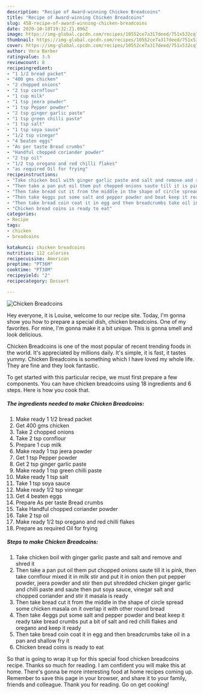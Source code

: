 ```yaml
---
description: "Recipe of Award-winning Chicken Breadcoins"
title: "Recipe of Award-winning Chicken Breadcoins"
slug: 458-recipe-of-award-winning-chicken-breadcoins
date: 2020-10-18T19:32:21.096Z
image: https://img-global.cpcdn.com/recipes/10552ce7a317deed/751x532cq70/chicken-breadcoins-recipe-main-photo.jpg
thumbnail: https://img-global.cpcdn.com/recipes/10552ce7a317deed/751x532cq70/chicken-breadcoins-recipe-main-photo.jpg
cover: https://img-global.cpcdn.com/recipes/10552ce7a317deed/751x532cq70/chicken-breadcoins-recipe-main-photo.jpg
author: Vera Barber
ratingvalue: 3.5
reviewcount: 8
recipeingredient:
- "1 1/2 bread packet"
- "400 gms chicken"
- "2 chopped onions"
- "2 tsp cornflour"
- "1 cup milk"
- "1 tsp jeera powder"
- "1 tsp Pepper powder"
- "2 tsp ginger garlic paste"
- "1 tsp green chilli paste"
- "1 tsp salt"
- "1 tsp soya sauce"
- "1/2 tsp vinegar"
- "4 beaten eggs"
- "As per taste Bread crumbs"
- "Handful chopped coriander powder"
- "2 tsp oil"
- "1/2 tsp oregano and red chilli flakes"
- "as required Oil for frying"
recipeinstructions:
- "Take chicken boil with ginger garlic paste and salt and remove and shred it"
- "Then take a pan put oil them put chopped onions saute till it is pink, then take cornflour mixed it in milk stir and put it in onion then put pepper powder, jeera powder and stir then put shredded chicken ginger garlic and chilli paste and saute then put soya sauce, vinegar salt and chopped coriander and stir it masala is ready"
- "Then take bread cut it from the middle in the shape of circle spread some chicken masala on it overlap it with other round bread"
- "Then take 4eggs put some salt and pepper powder and beat keep it ready take bread crumbs put a bit of salt and red chilli flakes and oregano and keep it ready"
- "Then take bread coin coat it in egg and then breadcrumbs take oil in a pan and shallow fry it"
- "Chicken bread coins is ready to eat"
categories:
- Recipe
tags:
- chicken
- breadcoins

katakunci: chicken breadcoins 
nutrition: 112 calories
recipecuisine: American
preptime: "PT36M"
cooktime: "PT30M"
recipeyield: "2"
recipecategory: Dessert

---
```



![Chicken Breadcoins](https://img-global.cpcdn.com/recipes/10552ce7a317deed/751x532cq70/chicken-breadcoins-recipe-main-photo.jpg)

Hey everyone, it is Louise, welcome to our recipe site. Today, I'm gonna show you how to prepare a special dish, chicken breadcoins. One of my favorites. For mine, I'm gonna make it a bit unique. This is gonna smell and look delicious.

Chicken Breadcoins is one of the most popular of recent trending foods in the world. It's appreciated by millions daily. It's simple, it is fast, it tastes yummy. Chicken Breadcoins is something which I have loved my whole life. They are fine and they look fantastic.




To get started with this particular recipe, we must first prepare a few components. You can have chicken breadcoins using 18 ingredients and 6 steps. Here is how you cook that.

<!--inarticleads1-->

##### The ingredients needed to make Chicken Breadcoins:

1. Make ready 1 1/2 bread packet
1. Get 400 gms chicken
1. Take 2 chopped onions
1. Take 2 tsp cornflour
1. Prepare 1 cup milk
1. Make ready 1 tsp jeera powder
1. Get 1 tsp Pepper powder
1. Get 2 tsp ginger garlic paste
1. Make ready 1 tsp green chilli paste
1. Make ready 1 tsp salt
1. Take 1 tsp soya sauce
1. Make ready 1/2 tsp vinegar
1. Get 4 beaten eggs
1. Prepare As per taste Bread crumbs
1. Take Handful chopped coriander powder
1. Take 2 tsp oil
1. Make ready 1/2 tsp oregano and red chilli flakes
1. Prepare as required Oil for frying




<!--inarticleads2-->

##### Steps to make Chicken Breadcoins:

1. Take chicken boil with ginger garlic paste and salt and remove and shred it
1. Then take a pan put oil them put chopped onions saute till it is pink, then take cornflour mixed it in milk stir and put it in onion then put pepper powder, jeera powder and stir then put shredded chicken ginger garlic and chilli paste and saute then put soya sauce, vinegar salt and chopped coriander and stir it masala is ready
1. Then take bread cut it from the middle in the shape of circle spread some chicken masala on it overlap it with other round bread
1. Then take 4eggs put some salt and pepper powder and beat keep it ready take bread crumbs put a bit of salt and red chilli flakes and oregano and keep it ready
1. Then take bread coin coat it in egg and then breadcrumbs take oil in a pan and shallow fry it
1. Chicken bread coins is ready to eat




So that is going to wrap it up for this special food chicken breadcoins recipe. Thanks so much for reading. I am confident you will make this at home. There's gonna be more interesting food at home recipes coming up. Remember to save this page in your browser, and share it to your family, friends and colleague. Thank you for reading. Go on get cooking!
